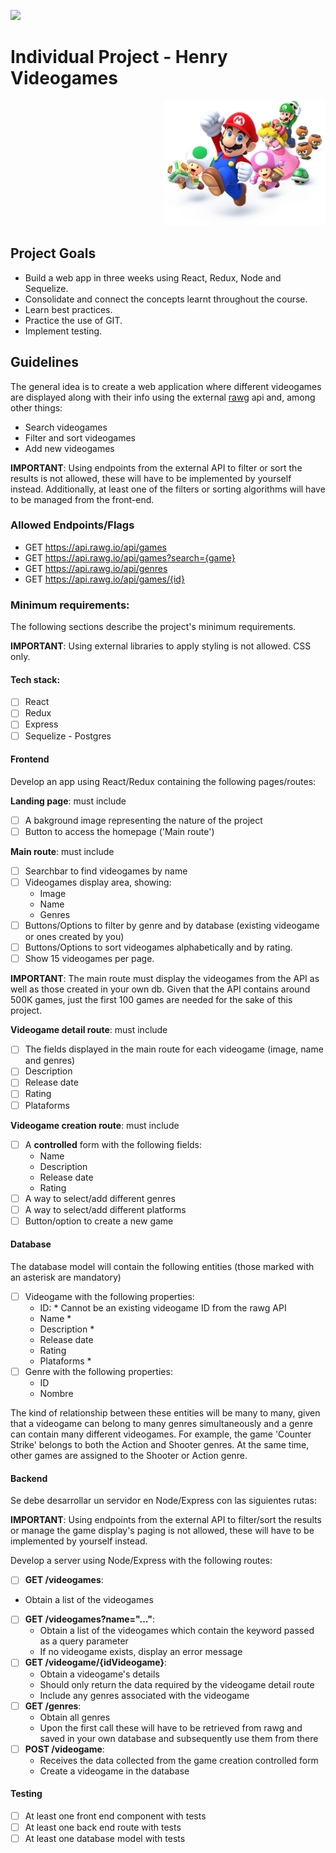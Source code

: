 <p align='left'>
    <img src='https://static.wixstatic.com/media/85087f_0d84cbeaeb824fca8f7ff18d7c9eaafd~mv2.png/v1/fill/w_160,h_30,al_c,q_85,usm_0.66_1.00_0.01/Logo_completo_Color_1PNG.webp' </img>
</p>

# Individual Project - Henry Videogames

<p align="right">
  <img height="200" src="./videogame.png" />
</p>

## Project Goals

- Build a web app in three weeks using React, Redux, Node and Sequelize.
- Consolidate and connect the concepts learnt throughout the course.
- Learn best practices.
- Practice the use of GIT.
- Implement testing.

## Guidelines

The general idea is to create a web application where different videogames are displayed along with their info using the external [rawg](https://rawg.io/apidocs) api and, among other things:

  - Search videogames
  - Filter and sort videogames
  - Add new videogames

__IMPORTANT__: Using endpoints from the external API to filter or sort the results is not allowed, these will have to be implemented by yourself instead. Additionally, at least one of the filters or sorting algorithms will have to be managed from the front-end.

### Allowed Endpoints/Flags

  - GET https://api.rawg.io/api/games
  - GET https://api.rawg.io/api/games?search={game}
  - GET https://api.rawg.io/api/genres
  - GET https://api.rawg.io/api/games/{id}

### Minimum requirements:

The following sections describe the project's minimum requirements.

__IMPORTANT__: Using external libraries to apply styling is not allowed. CSS only.

#### Tech stack:
- [ ] React
- [ ] Redux
- [ ] Express
- [ ] Sequelize - Postgres

#### Frontend

Develop an app using React/Redux containing the following pages/routes:

__Landing page__: must include
- [ ] A bakground image representing the nature of the project
- [ ] Button to access the homepage ('Main route')

__Main route__: must include
- [ ] Searchbar to find videogames by name
- [ ] Videogames display area, showing:
  - Image
  - Name
  - Genres
- [ ] Buttons/Options to filter by genre and by database (existing videogame or ones created by you)
- [ ] Buttons/Options to sort videogames alphabetically and by rating.
- [ ] Show 15 videogames per page.

__IMPORTANT__: The main route must display the videogames from the API as well as those created in your own db. Given that the API contains around 500K games, just the first 100 games are needed for the sake of this project.

__Videogame detail route__: must include
- [ ] The fields displayed in the main route for each videogame (image, name and genres)
- [ ] Description
- [ ] Release date
- [ ] Rating
- [ ] Plataforms

__Videogame creation route__: must include
- [ ] A __controlled__ form with the following fields:
  - Name
  - Description
  - Release date
  - Rating
- [ ] A way to select/add different genres
- [ ] A way to select/add different platforms
- [ ] Button/option to create a new game

#### Database

The database model will contain the following entities (those marked with an asterisk are mandatory)

- [ ] Videogame with the following properties:
  - ID: * Cannot be an existing videogame ID from the rawg API
  - Name *
  - Description *
  - Release date
  - Rating
  - Plataforms *
- [ ] Genre with the following properties:
  - ID
  - Nombre

The kind of relationship between these entities will be many to many, given that a videogame can belong to many genres simultaneously and a genre can contain many different videogames.
For example, the game 'Counter Strike' belongs to both the Action and Shooter genres. At the same time, other games are assigned to the Shooter or Action genre.

#### Backend

Se debe desarrollar un servidor en Node/Express con las siguientes rutas:

__IMPORTANT__: Using endpoints from the external API to filter/sort the results or manage the game display's paging is not allowed, these will have to be implemented by yourself instead. 

Develop a server using Node/Express with the following routes:

  - [ ] __GET /videogames__:
  - Obtain a list of the videogames
- [ ] __GET /videogames?name="..."__:
  - Obtain a list of the videogames which contain the keyword passed as a query parameter
  - If no videogame exists, display an error message
- [ ] __GET /videogame/{idVideogame}__:
  - Obtain a videogame's details
  - Should only return the data required by the videogame detail route
  - Include any genres associated with the videogame
- [ ] __GET /genres__:
  - Obtain all genres
  - Upon the first call these will have to be retrieved from rawg and saved in your own database and subsequently use them from there
- [ ] __POST /videogame__:
  - Receives the data collected from the game creation controlled form
  - Create a videogame in the database

#### Testing
- [ ] At least one front end component with tests
- [ ] At least one back end route with tests
- [ ] At least one database model with tests

